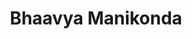---
templateKey: member
title: Bhaavya Manikonda
andrewID: bsmaniko
portfolio: |-
  * * I created a research document on crypto currency that included journal articles and user research summaries based on interviews I did with experienced crypto traders
  * * I developed a survey on important indicators of cryptocurrency trends for experiences traders
  * * I spearheaded 30 professional development seminars on computer science curriculum for teachers around the country
name: Bhaavya Manikonda
role: Business Analyst
description: I am a sophomore in Tepper majoring in Business Administration with a minor in Computer Science. I am very interested in the finance space and I hope to bring a new perspective to the field given my computer science experience. In my free time, I like to go hiking and watch horror movies. 
photo: /img/bsmaniko.jpg
resume: /img/bsmaniko.pdf
year: 2025
degree: BS
major: Business Administration
linkedIn: https://www.linkedin.com/public-profile/settings?lipi=urn%3Ali%3Apage%3Ad_flagship3_profile_self_edit_contact-info%3BgYGFiFPrRT%2BKd736haTzaw%3D%3D
---